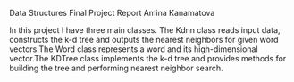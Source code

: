 Data Structures Final Project Report 
Amina Kanamatova 

In this project I have three main classes. The Kdnn class reads input data, constructs the k-d tree and outputs the nearest neighbors for given word vectors.The Word class represents a word and its high-dimensional vector.The KDTree class implements the k-d tree  and provides methods for building the tree and performing nearest neighbor search.
